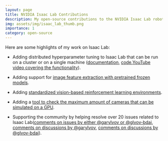 ```yaml
---
layout: page
title: NVIDIA Isaac Lab Contributions
description: My open-source contributions to the NVIDIA Isaac Lab robotics simulation framework for massively parallel reinforcement learning and imitation learning. I added distributed hyperparameter tuning, image feature extraction with pretrained frozen models, and standardized environments for vision-based reinforcement learning.
img: assets/img/isaac_lab_thumb.png
importance: 1
category: open-source
--- 
```


Here are some highlights of my work on Isaac Lab:
- Adding distributed hyperparameter tuning to Isaac Lab that can be run on a cluster or on a single machine ([documentation](https://isaac-sim.github.io/IsaacLab/main/source/features/ray.html), [code](https://github.com/isaac-sim/IsaacLab/tree/b1133e0591c2ef3a788c1ca148bb25a3f42562a9/scripts/reinforcement_learning/ray),[YouTube video covering the functionality](https://youtu.be/z7MDgSga2Ho?si=UgH5XngHa2uUu3lN)).

- Adding support for [image feature extraction with pretrained frozen models](https://github.com/isaac-sim/IsaacLab/pull/1191).

- Adding [standardized vision-based reinforcement learning environments](https://github.com/isaac-sim/IsaacLab/pull/995).

- Adding a [tool to check the maximum amount of cameras that can be simulated on a GPU](https://isaac-sim.github.io/IsaacLab/main/source/how-to/estimate_how_many_cameras_can_run.html).

- Supporting the community by helping resolve over 20 issues related to Isaac Lab([comments on issues by either @garylvov or @glvov-bdai](https://github.com/isaac-sim/IsaacLab/issues?q=is%3Aissue%20involves%3Agarylvov%20OR%20involves%3Aglvov-bdai), [comments on discussions by @garylvov](https://github.com/isaac-sim/IsaacLab/discussions?discussions_q=commenter%3Agarylvov), [comments on discussions by @glvov-bdai](https://github.com/isaac-sim/IsaacLab/discussions?discussions_q=commenter%3Aglvov-bdai)).